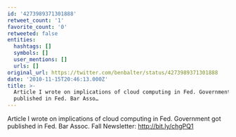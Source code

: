 ```yaml
---
id: '4273989371301888'
retweet_count: '1'
favorite_count: '0'
retweeted: false
entities:
  hashtags: []
  symbols: []
  user_mentions: []
  urls: []
original_url: https://twitter.com/benbalter/status/4273989371301888
date: '2010-11-15T20:46:13.000Z'
title: >-
  Article I wrote on implications of cloud computing in Fed. Government got
  published in Fed. Bar Asso…
---
```


Article I wrote on implications of cloud computing in Fed. Government got published in Fed. Bar Assoc. Fall Newsletter: http://bit.ly/chgPQ1